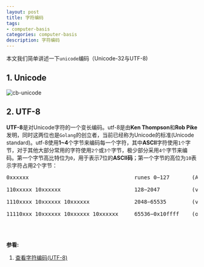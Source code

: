 ```yaml
---
layout: post
title: 字符编码
tags:
- computer-basis
categories: computer-basis
description: 字符编码
---
```




本文我们简单讲述一下```unicode```编码（Unicode-32与UTF-8)


<!-- more -->


## 1. Unicode

![cb-unicode](https://ivanzz1001.github.io/records/assets/img/computer_basis/cb_unicode.jpg)

## 2. UTF-8

**UTF-8**是对Unicode字符的一个变长编码。utf-8是由**Ken Thompson**和**Rob Pike**发明，同时这两位也是```Golang```的创立者，当前已经称为Unicode的标准(Unicode standard)。utf-8使用**1~4**个字节来编码每一个字符，其中**ASCII**字符使用```1个```字节，对于其他大部分常用的字符使用```2个```或```3个```字节，极少部分采用```4个```字节来编码。第一个字节高比特位为```0```，用于表示7位的**ASCII码**；第一个字节的高位为```10```表示字符占用2个字节：
<pre>
0xxxxxx                                 runes 0−127       (ASCII)

110xxxxx 10xxxxxx                       128−2047          (values <128 unused)

1110xxxx 10xxxxxx 10xxxxxx              2048−65535        (values <2048 unused)

11110xxx 10xxxxxx 10xxxxxx 10xxxxxx     65536−0x10ffff    (other values unused)
</pre>





<br />
<br />

**参看:**

1. [查看字符编码(UTF-8)](http://www.mytju.com/classcode/tools/encode_utf8.asp)



<br />
<br />
<br />


